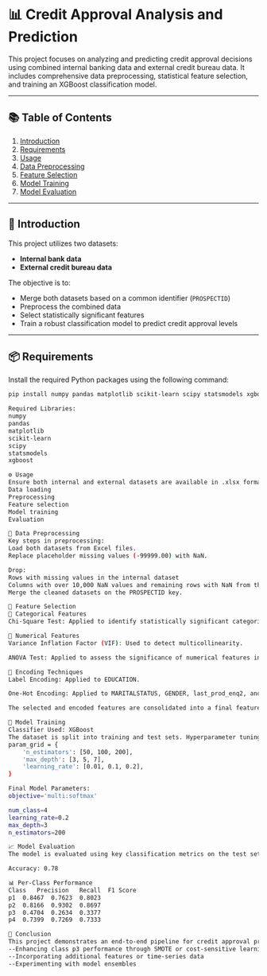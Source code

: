 # 📊 Credit Approval Analysis and Prediction

This project focuses on analyzing and predicting credit approval decisions using combined internal banking data and external credit bureau data. It includes comprehensive data preprocessing, statistical feature selection, and training an XGBoost classification model.

---

## 📚 Table of Contents

1. [Introduction](#introduction)
2. [Requirements](#requirements)
3. [Usage](#usage)
4. [Data Preprocessing](#data-preprocessing)
5. [Feature Selection](#feature-selection)
6. [Model Training](#model-training)
7. [Model Evaluation](#model-evaluation)

---

## 🧾 Introduction

This project utilizes two datasets:
- **Internal bank data**
- **External credit bureau data**

The objective is to:
- Merge both datasets based on a common identifier (`PROSPECTID`)
- Preprocess the combined data
- Select statistically significant features
- Train a robust classification model to predict credit approval levels

---

## 📦 Requirements


Install the required Python packages using the following command:

```bash
pip install numpy pandas matplotlib scikit-learn scipy statsmodels xgboost

Required Libraries:
numpy
pandas
matplotlib
scikit-learn
scipy
statsmodels
xgboost

⚙️ Usage
Ensure both internal and external datasets are available in .xlsx format. Run the notebook or script in sequence for:
Data loading
Preprocessing
Feature selection
Model training
Evaluation

🧹 Data Preprocessing
Key steps in preprocessing:
Load both datasets from Excel files.
Replace placeholder missing values (-99999.00) with NaN.

Drop:
Rows with missing values in the internal dataset
Columns with over 10,000 NaN values and remaining rows with NaN from the external dataset
Merge the cleaned datasets on the PROSPECTID key.

🎯 Feature Selection
🔸 Categorical Features
Chi-Square Test: Applied to identify statistically significant categorical variables.

🔸 Numerical Features
Variance Inflation Factor (VIF): Used to detect multicollinearity.

ANOVA Test: Applied to assess the significance of numerical features in predicting the target.

🧪 Encoding Techniques
Label Encoding: Applied to EDUCATION.

One-Hot Encoding: Applied to MARITALSTATUS, GENDER, last_prod_enq2, and first_prod_enq2.

The selected and encoded features are consolidated into a final feature set for model training.

🤖 Model Training
Classifier Used: XGBoost
The dataset is split into training and test sets. Hyperparameter tuning is performed using GridSearchCV with the following search space:
param_grid = {
    'n_estimators': [50, 100, 200],
    'max_depth': [3, 5, 7],
    'learning_rate': [0.01, 0.1, 0.2],
}

Final Model Parameters:
objective='multi:softmax'

num_class=4
learning_rate=0.2
max_depth=3
n_estimators=200

📈 Model Evaluation
The model is evaluated using key classification metrics on the test set:

Accuracy: 0.78

📊 Per-Class Performance
Class	Precision	Recall	F1 Score
p1	0.8467	0.7623	0.8023
p2	0.8166	0.9302	0.8697
p3	0.4704	0.2634	0.3377
p4	0.7399	0.7269	0.7333

📌 Conclusion
This project demonstrates an end-to-end pipeline for credit approval prediction using a combination of feature engineering, statistical analysis, and machine learning. While overall accuracy and performance are promising, further improvement may be achieved by:
--Enhancing class p3 performance through SMOTE or cost-sensitive learning
--Incorporating additional features or time-series data
--Experimenting with model ensembles





